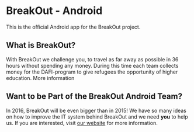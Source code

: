 # BreakOut - Android
This is the official Android app for the BreakOut project.

## What is BreakOut?
With BreakOut we challenge you, to travel as far away as possible in 36 hours without spending any money. During this time each team collects money for the DAFI-program to give refugees the opportunity of higher education.
More information

## Want to be Part of the BreakOut Android Team?
In 2016, BreakOut will be even bigger than in 2015!
We have so many ideas on how to improve the IT system behind BreakOut and we need **you** to help us. If you are interested, visit [our website](http://break-out.org/mitmachen/) for more information.
